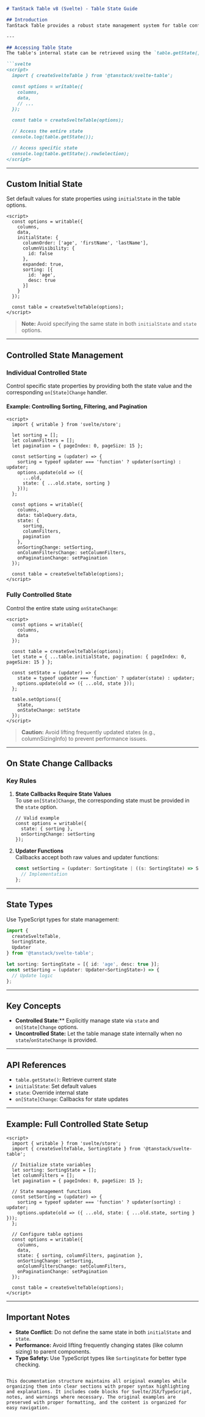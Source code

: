 

```markdown
# TanStack Table v8 (Svelte) - Table State Guide

## Introduction
TanStack Table provides a robust state management system for table configurations. This guide explains how to access, customize, and control the table's state in Svelte applications.

---

## Accessing Table State
The table's internal state can be retrieved using the `table.getState()` method.

```svelte
<script>
  import { createSvelteTable } from '@tanstack/svelte-table';

  const options = writable({
    columns,
    data,
    // ...
  });

  const table = createSvelteTable(options);

  // Access the entire state
  console.log(table.getState());

  // Access specific state
  console.log(table.getState().rowSelection);
</script>
```

---

## Custom Initial State
Set default values for state properties using `initialState` in the table options.

```svelte
<script>
  const options = writable({
    columns,
    data,
    initialState: {
      columnOrder: ['age', 'firstName', 'lastName'],
      columnVisibility: {
        id: false
      },
      expanded: true,
      sorting: [{
        id: 'age',
        desc: true
      }]
    }
  });

  const table = createSvelteTable(options);
</script>
```

> **Note:** Avoid specifying the same state in both `initialState` and `state` options.

---

## Controlled State Management

### Individual Controlled State
Control specific state properties by providing both the state value and the corresponding `on[State]Change` handler.

#### Example: Controlling Sorting, Filtering, and Pagination
```svelte
<script>
  import { writable } from 'svelte/store';

  let sorting = [];
  let columnFilters = [];
  let pagination = { pageIndex: 0, pageSize: 15 };

  const setSorting = (updater) => {
    sorting = typeof updater === 'function' ? updater(sorting) : updater;
    options.update(old => ({
      ...old,
      state: { ...old.state, sorting }
    }));
  };

  const options = writable({
    columns,
    data: tableQuery.data,
    state: {
      sorting,
      columnFilters,
      pagination
    },
    onSortingChange: setSorting,
    onColumnFiltersChange: setColumnFilters,
    onPaginationChange: setPagination
  });

  const table = createSvelteTable(options);
</script>
```

### Fully Controlled State
Control the entire state using `onStateChange`:

```svelte
<script>
  const options = writable({
    columns,
    data
  });

  const table = createSvelteTable(options);
  let state = { ...table.initialState, pagination: { pageIndex: 0, pageSize: 15 } };

  const setState = (updater) => {
    state = typeof updater === 'function' ? updater(state) : updater;
    options.update(old => ({ ...old, state }));
  };

  table.setOptions({
    state,
    onStateChange: setState
  });
</script>
```

> **Caution:** Avoid lifting frequently updated states (e.g., columnSizingInfo) to prevent performance issues.

---

## On State Change Callbacks

### Key Rules
1. **State Callbacks Require State Values**  
   To use `on[State]Change`, the corresponding state must be provided in the `state` option.

   ```svelte
   // Valid example
   const options = writable({
     state: { sorting },
     onSortingChange: setSorting
   });
   ```

2. **Updater Functions**  
   Callbacks accept both raw values and updater functions:

   ```typescript
   const setSorting = (updater: SortingState | ((s: SortingState) => SortingState)) => {
     // Implementation
   };
   ```

---

## State Types
Use TypeScript types for state management:

```typescript
import { 
  createSvelteTable, 
  SortingState, 
  Updater 
} from '@tanstack/svelte-table';

let sorting: SortingState = [{ id: 'age', desc: true }];
const setSorting = (updater: Updater<SortingState>) => {
  // Update logic
};
```

---

## Key Concepts
- **Controlled State**:** Explicitly manage state via `state` and `on[State]Change` options.
- **Uncontrolled State:** Let the table manage state internally when no `state`/`onStateChange` is provided.

---

## API References
- `table.getState()`: Retrieve current state
- `initialState`: Set default values
- `state`: Override internal state
- `on[State]Change`: Callbacks for state updates

---

## Example: Full Controlled State Setup
```svelte
<script>
  import { writable } from 'svelte/store';
  import { createSvelteTable, SortingState } from '@tanstack/svelte-table';

  // Initialize state variables
  let sorting: SortingState = [];
  let columnFilters = [];
  let pagination = { pageIndex: 0, pageSize: 15 };

  // State management functions
  const setSorting = (updater) => {
    sorting = typeof updater === 'function' ? updater(sorting) : updater;
    options.update(old => ({ ...old, state: { ...old.state, sorting } }));
  };

  // Configure table options
  const options = writable({
    columns,
    data,
    state: { sorting, columnFilters, pagination },
    onSortingChange: setSorting,
    onColumnFiltersChange: setColumnFilters,
    onPaginationChange: setPagination
  });

  const table = createSvelteTable(options);
</script>
```

---

## Important Notes
- **State Conflict:** Do not define the same state in both `initialState` and `state`.
- **Performance:** Avoid lifting frequently changing states (like column sizing) to parent components.
- **Type Safety:** Use TypeScript types like `SortingState` for better type checking.
```

This documentation structure maintains all original examples while organizing them into clear sections with proper syntax highlighting and explanations. It includes code blocks for Svelte/JSX/TypeScript, notes, and warnings where necessary. The original examples are preserved with proper formatting, and the content is organized for easy navigation.